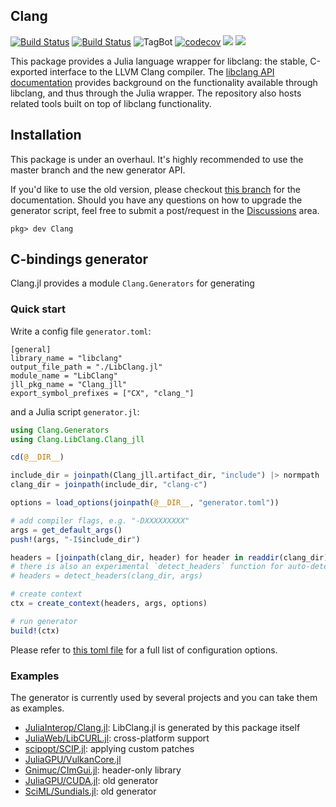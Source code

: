 ## Clang

[![Build Status](https://travis-ci.org/JuliaInterop/Clang.jl.svg?branch=master)](https://travis-ci.org/JuliaInterop/Clang.jl)
[![Build Status](https://github.com/JuliaInterop/Clang.jl/workflows/CI/badge.svg)](https://github.com/JuliaInterop/Clang.jl/actions)
![TagBot](https://github.com/JuliaInterop/Clang.jl/workflows/TagBot/badge.svg)
[![codecov](https://codecov.io/gh/JuliaInterop/Clang.jl/branch/master/graph/badge.svg)](https://codecov.io/gh/JuliaInterop/Clang.jl)
[![](https://img.shields.io/badge/docs-stable-blue.svg)](https://JuliaInterop.github.io/Clang.jl/stable)
[![](https://img.shields.io/badge/docs-dev-blue.svg)](https://JuliaInterop.github.io/Clang.jl/dev)

This package provides a Julia language wrapper for libclang: the stable, C-exported
interface to the LLVM Clang compiler. The [libclang API documentation](http://clang.llvm.org/doxygen/group__CINDEX.html)
provides background on the functionality available through libclang, and thus
through the Julia wrapper. The repository also hosts related tools built
on top of libclang functionality.

## Installation
This package is under an overhaul. It's highly recommended to use the master branch and the new generator API. 

If you'd like to use the old version, please checkout [this branch](https://github.com/JuliaInterop/Clang.jl/tree/old-generator) for the documentation. Should you have any questions on how to upgrade the generator script, feel free to submit a post/request in the [Discussions](https://github.com/JuliaInterop/Clang.jl/discussions) area.

```
pkg> dev Clang
```

## C-bindings generator

Clang.jl provides a module `Clang.Generators` for generating 

### Quick start

Write a config file `generator.toml`:
```
[general]
library_name = "libclang"
output_file_path = "./LibClang.jl"
module_name = "LibClang"
jll_pkg_name = "Clang_jll"
export_symbol_prefixes = ["CX", "clang_"]
```

and a Julia script `generator.jl`:
```julia
using Clang.Generators
using Clang.LibClang.Clang_jll

cd(@__DIR__)

include_dir = joinpath(Clang_jll.artifact_dir, "include") |> normpath
clang_dir = joinpath(include_dir, "clang-c")

options = load_options(joinpath(@__DIR__, "generator.toml"))

# add compiler flags, e.g. "-DXXXXXXXXX"
args = get_default_args()
push!(args, "-I$include_dir")

headers = [joinpath(clang_dir, header) for header in readdir(clang_dir) if endswith(header, ".h")]
# there is also an experimental `detect_headers` function for auto-detecting top-level headers in the directory
# headers = detect_headers(clang_dir, args)

# create context
ctx = create_context(headers, args, options)

# run generator
build!(ctx)
```

Please refer to [this toml file](https://github.com/JuliaInterop/Clang.jl/blob/master/gen/generator.toml) for a full list of configuration options.

### Examples

The generator is currently used by several projects and you can take them as examples.

- [JuliaInterop/Clang.jl](https://github.com/JuliaInterop/Clang.jl/tree/master/gen): LibClang.jl is generated by this package itself 
- [JuliaWeb/LibCURL.jl](https://github.com/JuliaWeb/LibCURL.jl/tree/e2e0b6fb63368ee623a24ff231ac96bdc302deb5/gen): cross-platform support
- [scipopt/SCIP.jl](https://github.com/scipopt/SCIP.jl/tree/6d86f2c65d287ef2ad50ae15804b845eef1263e2/gen): applying custom patches
- [JuliaGPU/VulkanCore.jl](https://github.com/JuliaGPU/VulkanCore.jl)
- [Gnimuc/CImGui.jl](https://github.com/Gnimuc/CImGui.jl/tree/master/gen): header-only library
- [JuliaGPU/CUDA.jl](https://github.com/JuliaGPU/CUDA.jl/tree/master/res/wrap): old generator
- [SciML/Sundials.jl](https://github.com/SciML/Sundials.jl/blob/master/scripts/wrap_sundials.jl): old generator
